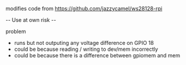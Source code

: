 modifies code from https://github.com/jazzycamel/ws28128-rpi

-- Use at own risk --

problem
 - runs but not outputing any voltage difference on GPIO 18
 - could be because reading / writing to dev/mem incorrectly
 - could be because there is a difference between gpiomem and mem 

 

